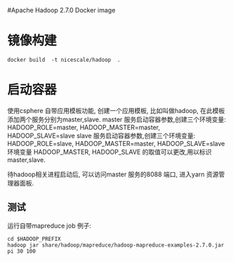 #Apache Hadoop 2.7.0 Docker image


# 镜像构建

```
docker build  -t nicescale/hadoop  .
```

# 启动容器

使用csphere 自带应用模板功能, 创建一个应用模板, 比如叫做hadoop, 在此模板添加两个服务分别为master,slave.
master 服务启动容器参数,创建三个环境变量: HADOOP_ROLE=master,  HADOOP_MASTER=master, HADOOP_SLAVE=slave
slave 服务启动容器参数,创建三个环境变量: HADOOP_ROLE=slave,  HADOOP_MASTER=master, HADOOP_SLAVE=slave
环境变量 HADOOP_MASTER, HADOOP_SLAVE 的取值可以更改,用以标识master,slave.

待hadoop相关进程启动后, 可以访问master 服务的8088 端口, 进入yarn 资源管理器面板.

## 测试

运行自带mapreduce job 例子:

```
cd $HADOOP_PREFIX
hadoop jar share/hadoop/mapreduce/hadoop-mapreduce-examples-2.7.0.jar pi 30 100

```
